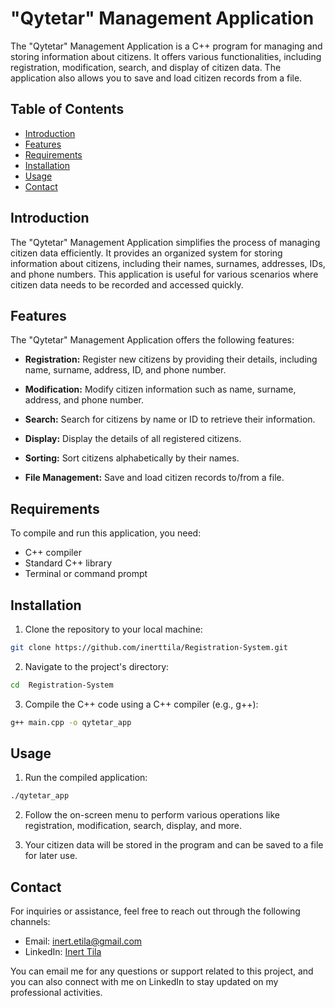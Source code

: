 # "Qytetar" Management Application

The "Qytetar" Management Application is a C++ program for managing and storing information about citizens. It offers various functionalities, including registration, modification, search, and display of citizen data. The application also allows you to save and load citizen records from a file.

## Table of Contents

- [Introduction](#introduction)
- [Features](#features)
- [Requirements](#requirements)
- [Installation](#installation)
- [Usage](#usage)
- [Contact](#contact)

## Introduction

The "Qytetar" Management Application simplifies the process of managing citizen data efficiently. It provides an organized system for storing information about citizens, including their names, surnames, addresses, IDs, and phone numbers. This application is useful for various scenarios where citizen data needs to be recorded and accessed quickly.

## Features

The "Qytetar" Management Application offers the following features:

- **Registration:** Register new citizens by providing their details, including name, surname, address, ID, and phone number.

- **Modification:** Modify citizen information such as name, surname, address, and phone number.

- **Search:** Search for citizens by name or ID to retrieve their information.

- **Display:** Display the details of all registered citizens.

- **Sorting:** Sort citizens alphabetically by their names.

- **File Management:** Save and load citizen records to/from a file.

## Requirements

To compile and run this application, you need:

- C++ compiler
- Standard C++ library
- Terminal or command prompt

## Installation

1. Clone the repository to your local machine:

```bash
git clone https://github.com/inerttila/Registration-System.git
```

2. Navigate to the project's directory:

```bash
cd  Registration-System
```

3. Compile the C++ code using a C++ compiler (e.g., g++):

```bash
g++ main.cpp -o qytetar_app
```

## Usage

1. Run the compiled application:

```bash
./qytetar_app
```

2. Follow the on-screen menu to perform various operations like registration, modification, search, display, and more.

3. Your citizen data will be stored in the program and can be saved to a file for later use.

## Contact

For inquiries or assistance, feel free to reach out through the following channels:

- Email: [inert.etila@gmail.com](mailto:inert.etila@gmail.com)
- LinkedIn: [Inert Tila](https://al.linkedin.com/in/inerttila)

You can email me for any questions or support related to this project, and you can also connect with me on LinkedIn to stay updated on my professional activities.
